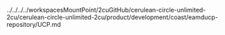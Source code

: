 ../../../../workspacesMountPoint/2cuGitHub/cerulean-circle-unlimited-2cu/cerulean-circle-unlimited-2cu/product/development/coast/eamducp-repository/UCP.md